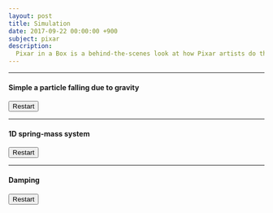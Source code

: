 ```yaml
---
layout: post
title: Simulation
date: 2017-09-22 00:00:00 +900
subject: pixar
description:
  Pixar in a Box is a behind-the-scenes look at how Pixar artists do their jobs. You will be able to animate bouncing balls, build a swarm of robots, and make virtual fireworks explode. The subjects you learn in school — math, science, computer science, and humanities — are used every day to create amazing movies at Pixar. This collaboration between Pixar Animation Studios and Khan Academy is sponsored by Disney. 
---
```


-------
#### Simple a particle falling due to gravity

<canvas id="canvas1"></canvas>
<button id="restart1" class="btn">Restart</button>

-------

#### 1D spring-mass system 
<canvas id="canvas2"></canvas>
<button id="restart2" class="btn">Restart</button>

--------

#### Damping
<canvas id="canvas3"></canvas>
<button id="restart3" class="btn">Restart</button>




<script src="{{site.url}}/js/processing.min.js"></script>
<script>
function sketchProc1(processing) {
  var width = 400;
  var height = 400;
  var backgroundColor = processing.color(200, 200, 200);
  var gravity = 10;
  var mass = 30;
  var positionY = 100;
  var velocityY = 0;
  var timeStep = 0.02;
 
  processing.setup = function(){
    /* canvas size */ 
    processing.size(width,height);
  }
  
  processing.draw = function(){
  
  
   /* FORCE CALCULATIONS */
     var forceY = mass * gravity;
     var accelerationY = forceY/mass;
     velocityY = velocityY + accelerationY * timeStep;
     positionY = positionY + velocityY * timeStep;
     
     /* DRAW PARTICLE */
     processing.background(backgroundColor);
     processing.ellipse(200, positionY, 20, 20);
   
  }; 
  
};  

/* 1D spring-mass system*/
function sketchProc2(processing) {
  var width = 400;
  var height = 400;
  var backgroundColor = processing.color(200, 200, 200);
  var gravity = 10;
  var mass = 30;
  var positionY = 100;
  var velocityY = 0;
  var timeStep = 0.28;
  var anchorX = 209;
  var anchorY = 181;
  var k = 7;
  
  processing.setup = function(){
    /* canvas size */ 
    processing.size(width,height);
  }
  
  processing.draw = function(){
  
  
    /* FORCE CALCULATIONS */
    var springForceY = -k*(positionY - anchorY);
    var forceY = springForceY + mass * gravity;   
    var accelerationY = forceY/mass;
    velocityY = velocityY + accelerationY * timeStep;
    positionY = positionY + velocityY * timeStep;
     
    /* DRAW PARTICLE */
    processing.background(backgroundColor);
    processing.rect(anchorX-5, anchorY-5, 10, 10);
    processing.line(210, positionY, anchorX, anchorY);
    processing.ellipse(210, positionY, 20, 20);
    
  }; 

  
};  



var canvas1 = document.getElementById("canvas1");
var canvas2 = document.getElementById("canvas2");

// attaching the sketchProc function to the canvas
var p1 = new Processing(canvas1, sketchProc1);
var p2 = new Processing(canvas2, sketchProc2);

var b1 = document.querySelector("#restart1");
var b2 = document.querySelector("#restart2");

/* EventListener */
b1.addEventListener('click', function(evt) {
  p1.exit();
  p1 = new Processing(canvas1, sketchProc1);
});
b2.addEventListener('click', function(evt) {
  p2.exit();
  p2 = new Processing(canvas2, sketchProc2);
});





</script>